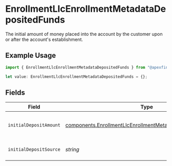 # EnrollmentLlcEnrollmentMetadataDepositedFunds

The initial amount of money placed into the account by the customer upon or after the account's establishment.

## Example Usage

```typescript
import { EnrollmentLlcEnrollmentMetadataDepositedFunds } from "@apexfintechsolutions/ascend-sdk/models/components";

let value: EnrollmentLlcEnrollmentMetadataDepositedFunds = {};
```

## Fields

| Field                                                                                                                                            | Type                                                                                                                                             | Required                                                                                                                                         | Description                                                                                                                                      | Example                                                                                                                                          |
| ------------------------------------------------------------------------------------------------------------------------------------------------ | ------------------------------------------------------------------------------------------------------------------------------------------------ | ------------------------------------------------------------------------------------------------------------------------------------------------ | ------------------------------------------------------------------------------------------------------------------------------------------------ | ------------------------------------------------------------------------------------------------------------------------------------------------ |
| `initialDepositAmount`                                                                                                                           | [components.EnrollmentLlcEnrollmentMetadataInitialDepositAmount](../../models/components/enrollmentllcenrollmentmetadatainitialdepositamount.md) | :heavy_minus_sign:                                                                                                                               | The initial deposit amount in USD                                                                                                                | 234.34                                                                                                                                           |
| `initialDepositSource`                                                                                                                           | *string*                                                                                                                                         | :heavy_minus_sign:                                                                                                                               | The source of the initial deposit                                                                                                                | Product Revenue                                                                                                                                  |